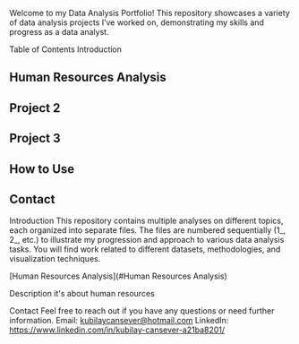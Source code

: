 Welcome to my Data Analysis Portfolio! This repository showcases a variety of data analysis projects I’ve worked on, demonstrating my skills and progress as a data analyst.

Table of Contents
Introduction
## Human Resources Analysis

## Project 2

## Project 3

## How to Use
## Contact

Introduction
This repository contains multiple analyses on different topics, each organized into separate files. The files are numbered sequentially (1_, 2_, etc.) to illustrate my progression and approach to various data analysis tasks. You will find work related to different datasets, methodologies, and visualization techniques.

[Human Resources Analysis](#Human Resources Analysis)

Description
it's about human resources


Contact
Feel free to reach out if you have any questions or need further information.
Email: kubilaycansever@hotmail.com
LinkedIn: https://www.linkedin.com/in/kubilay-cansever-a21ba8201/
